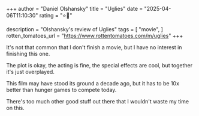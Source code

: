 +++
author = "Daniel Olshansky"
title = "Uglies"
date = "2025-04-06T11:10:30"
rating = "⭐🌟"

description = "Olshansky's review of Uglies"
tags = [
    "movie",
]
rotten_tomatoes_url = "https://www.rottentomatoes.com/m/uglies"
+++

It's not that common that I don't finish a movie, but I have no interest in finishing this one.

The plot is okay, the acting is fine, the special effects are cool, but together it's just overplayed.

This film may have stood its ground a decade ago, but it has to be 10x better than hunger games to compete today.

There's too much other good stuff out there that I wouldn't waste my time on this.
